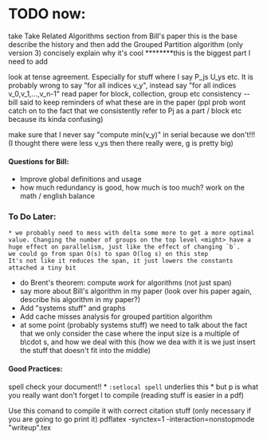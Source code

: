 # TODO now:
  take Take Related Algorithms section from Bill's paper
  this is the base
  describe the history
  and then add the Grouped Partition algorithm (only version 3)
    concisely explain why it's cool  ********this is the biggest part I need to add

  look at tense agreement. Especially for stuff where I say P_js U_ys etc. It is probably wrong to say "for all indices v_y", instead say "for all indices v_0,v_1,...,v_n-1"
  read paper for block, collection, group etc consistency  -- bill said to keep reminders of what these are in the paper (ppl prob wont catch on to the fact that we consistently refer to Pj as a part / block etc because its kinda confusing)

  make sure that I never say "compute min(v_y)" in serial because we don't!!! (I thought there were less v_ys then there really were, g is pretty big)

#### Questions for Bill:
  * Improve global definitions and usage
  * how much redundancy is good, how much is too much? work on the math / english balance

### To Do Later:
    * we probably need to mess with delta some more to get a more optimal value. Changing the number of groups on the top level <might> have a huge effect on parallelism, just like the effect of changing `b`. 
    we could go from span O(s) to span O(log s) on this step
    It's not like it reduces the span, it just lowers the constants attached a tiny bit
  * do Brent's theorem: compute *work* for algorithms (not just span)
  * say more about Bill's algorithm in my paper (look over his paper again, describe his algorithm in my paper?)
  * Add "systems stuff" and graphs
  * Add cache misses analysis for grouped partition algorithm
  * at some point (probably systems stuff) we need to talk about the fact that we only consider the case where the input size is a multiple of b\cdot s, and how we deal with this (how we dea with it is we just insert the stuff that doesn't fit into the middle)

#### Good Practices:
  spell check your document!!
    * `:setlocal spell` underlies this
    * but <leader> p is what you really want
  don't forget <leader> l to compile (reading stuff is easier in a pdf)

  Use this comand to compile it with correct citation stuff (only necessary if you are going to go print it)
    pdflatex -synctex=1 -interaction=nonstopmode "writeup".tex
	
